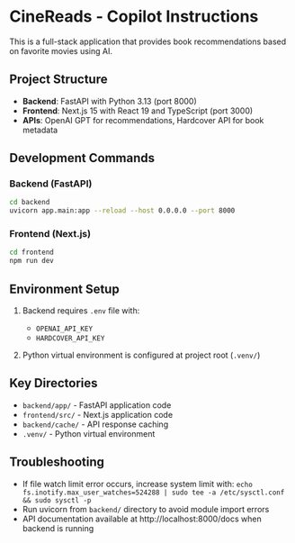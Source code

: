 # CineReads - Copilot Instructions

This is a full-stack application that provides book recommendations based on favorite movies using AI.

## Project Structure

- **Backend**: FastAPI with Python 3.13 (port 8000)
- **Frontend**: Next.js 15 with React 19 and TypeScript (port 3000)
- **APIs**: OpenAI GPT for recommendations, Hardcover API for book metadata

## Development Commands

### Backend (FastAPI)
```bash
cd backend
uvicorn app.main:app --reload --host 0.0.0.0 --port 8000
```

### Frontend (Next.js)
```bash
cd frontend  
npm run dev
```

## Environment Setup

1. Backend requires `.env` file with:
   - `OPENAI_API_KEY`
   - `HARDCOVER_API_KEY`
   
2. Python virtual environment is configured at project root (`.venv/`)

## Key Directories

- `backend/app/` - FastAPI application code
- `frontend/src/` - Next.js application code  
- `backend/cache/` - API response caching
- `.venv/` - Python virtual environment

## Troubleshooting

- If file watch limit error occurs, increase system limit with: `echo fs.inotify.max_user_watches=524288 | sudo tee -a /etc/sysctl.conf && sudo sysctl -p`
- Run uvicorn from `backend/` directory to avoid module import errors
- API documentation available at http://localhost:8000/docs when backend is running
